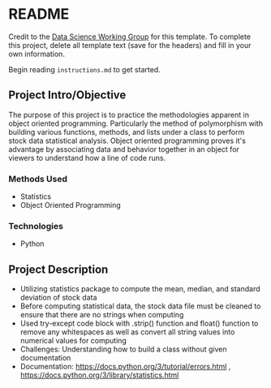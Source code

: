 # README

Credit to the [Data Science Working Group](http://datascience.codeforsanfrancisco.org) for this template. To complete this project, delete all template text (save for the headers) and fill in your own information.

Begin reading `instructions.md` to get started.

## Project Intro/Objective
The purpose of this project is to practice the methodologies apparent in object oriented programming. Particularly the method of polymorphism with building various functions, methods, and lists under a class to perform stock data statistical analysis. Object oriented programming proves it's advantage by associating data and behavior together in an object for viewers to understand how a line of code runs.  

### Methods Used
* Statistics
* Object Oriented Programming

### Technologies
* Python


## Project Description
* Utilizing statistics package to compute the mean, median, and standard deviation of stock data
* Before computing statistical data, the stock data file must be cleaned to ensure that there are no strings when computing
* Used try-except code block with .strip() function and float() function to remove any whitespaces as well as convert all string values into numerical values for computing 
* Challenges: Understanding how to build a class without given documentation
* Documentation: https://docs.python.org/3/tutorial/errors.html , https://docs.python.org/3/library/statistics.html
